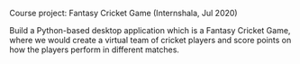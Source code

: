 Course project: Fantasy Cricket Game 
(Internshala, Jul 2020)

Build a Python-based desktop application which is a Fantasy Cricket Game, where we would create a virtual team of cricket players and score points on how the players perform in different matches.
